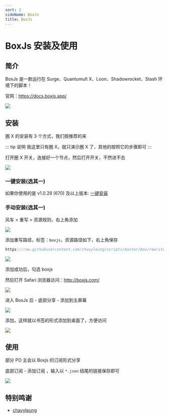 ```yaml
---
sort: 3
sideName: BoxJs
title: BoxJs
---
```


# BoxJs 安装及使用

## 简介

BoxJs 是一款运行在 Surge、Quantumult X、Loon、Shadowrocket、Stash 环境下的脚本！

官网：https://docs.boxjs.app/

![](/scientificInternet/boxjs/boxjs-01.png)

## 安装

圈 X 的安装有 3 个方式，我们按推荐的来

::: tip 说明
我这里只有圈 X，就只演示圈 X 了，其他的按照它的步骤即可
:::

打开圈 X 开关，连接好一个节点，然后打开开关，不然进不去

![](/scientificInternet/boxjs/boxjs-02.png)

### 一键安装(选其一)

如果你使用的是 v1.0.29 (670) 及以上版本: [一键安装](https://api.boxjs.app/quanx-install)

### 手动安装(选其一)

风车 > 重写 > 资源规则，右上角添加

![](/scientificInternet/boxjs/boxjs-03.png)

添加重写路径，标签：`boxjs`，资源路径如下，右上角保存

```js
https://raw.githubusercontent.com/chavyleung/scripts/master/box/rewrite/boxjs.rewrite.quanx.conf
```

![](/scientificInternet/boxjs/boxjs-04.png)

添加成功后，勾选 boxjs

然后打开 Safari 浏览器访问：http://boxjs.com/

![](/scientificInternet/boxjs/boxjs-05.png)

进入 BoxJs 后 - 底部分享 - 添加到主屏幕

![](/scientificInternet/boxjs/boxjs-06.png)

添加，这样就以书签的形式添加到桌面了，方便访问

![](/scientificInternet/boxjs/boxjs-07.png)

## 使用

部分 PO 主会以 Boxjs 的订阅形式分享

底部订阅 - 添加订阅 ，输入以 `*.json` 结尾的链接保存即可

![](/scientificInternet/boxjs/boxjs-08.png)

## 特别鸣谢

- [chavyleung](https://github.com/chavyleung/scripts)

